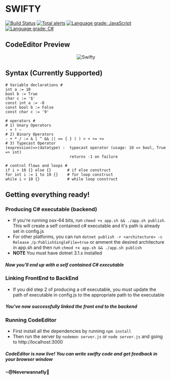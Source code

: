 # SWIFTY
[![Build Status](https://dev.azure.com/shubhamchess/Swifty/_apis/build/status/neverwannafly.Swifty?branchName=master)](https://dev.azure.com/shubhamchess/Swifty/_build/latest?definitionId=1&branchName=master)
[![Total alerts](https://img.shields.io/lgtm/alerts/g/neverwannafly/Swifty.svg?logo=lgtm&logoWidth=18)](https://lgtm.com/projects/g/neverwannafly/Swifty/alerts/)
[![Language grade: JavaScript](https://img.shields.io/lgtm/grade/javascript/g/neverwannafly/Swifty.svg?logo=lgtm&logoWidth=18)](https://lgtm.com/projects/g/neverwannafly/Swifty/context:javascript)
[![Language grade: C#](https://img.shields.io/lgtm/grade/csharp/g/neverwannafly/Swifty.svg?logo=lgtm&logoWidth=18)](https://lgtm.com/projects/g/neverwannafly/Swifty/context:csharp)

## CodeEditor Preview
<p align="center"><img src="img/demo.png" alt="Swifty"></p>

## Syntax (Currently Supported)
```
# Variable declarations #
int a := 10
bool b := True
char c := '$' 
const int a := -8
const bool b := False
const char c := '9'

# operators #
# 1) Unary Operators
- + ! ~
# 2) Binary Operators
- + * / := & | ^ && || == { } ( ) > < >= <=
# 3) Typecast Operator
(expression)=>(datatype) :  typecast operator (usage: 10 => bool, True => int)
                            returns -1 on failure

# control flows and loops #
if i > 10 {} else {}       # if else construct
for int i := 1 to 10 {}    # for loop construct
while i < 10 {}            # while loop construct
```

## Getting everything ready!
### Producing C# executable (backend)
* If you're running osx-64 bits, run `chmod +x app.sh && ./app.sh publish`. This will create a self contained c# executable and it's path is already set in config.js
* For other platforms, you can run `dotnet publish -r <architecture> -c Release /p:PublishSingleFile=true` or amment the 
desired architecture in app.sh and then run `chmod +x app.sh && ./app.sh publish`
* <b>NOTE</b> You must have dotnet 3.1.x installed
##### Now you'll end up with a self contained C# executable

### Linking FrontEnd to BackEnd
* If you did step 2 of producing a c# executable, you must update the path of executable in config.js to the appropriate path to the executable
##### You've now successfully linked the front end to the backend

### Running CodeEditor
* First install all the dependencies by running `npm install`
* Then run the server by `nodemon server.js` or `node server.js` and going to http://localhost:3000
##### CodeEditor is now live! You can write swifty code and get feedback in your browser window

#### ~@Neverwannafly

